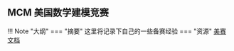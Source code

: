 ## MCM 美国数学建模竞赛
<!-- prettier-ignore-start -->
!!! Note "大纲"
    === "摘要"
    这里将记录下自己的一些备赛经验
    === "资源"
    [美赛文档](https://docs.qq.com/doc/DYXB0Zlh0RmZqSmVq)
<!-- prettier-ignore-end -->